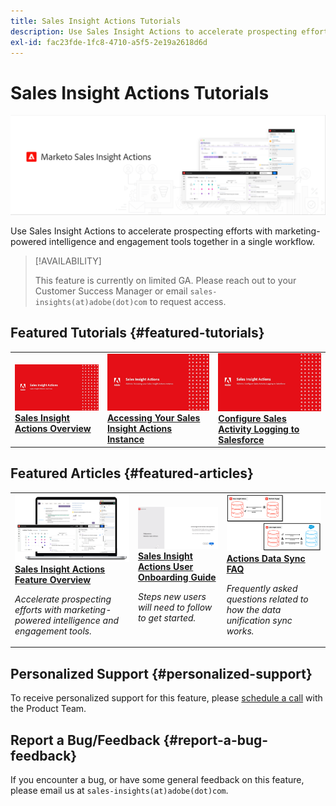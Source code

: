 ```yaml
---
title: Sales Insight Actions Tutorials
description: Use Sales Insight Actions to accelerate prospecting efforts with marketing-powered intelligence and engagement tools together in a single workflow.
exl-id: fac23fde-1fc8-4710-a5f5-2e19a2618d6d
---
```

# Sales Insight Actions Tutorials

![](assets/header.png)

Use Sales Insight Actions to accelerate prospecting efforts with marketing-powered intelligence and engagement tools together in a single workflow.

>[!AVAILABILITY]
>
>This feature is currently on limited GA. Please reach out to your Customer Success Manager or email `sales-insights(at)adobe(dot)com` to request access.

## Featured Tutorials {#featured-tutorials}

<table style="table-layout:fixed">
<tr>
<td>
<a href="/help/sales-insight-actions/sales-insight-actions-overview.md"><img alt="thumbnail image for Sales Insight Actions Overview" src="assets/sales-insight-actions-feature-overview-videothumb.png" /></a>
<div><a href="/help/sales-insight-actions/sales-insight-actions-overview.md"><strong>Sales Insight Actions Overview</strong></a></div>
</td>
<td>
<a href="/help/sales-insight-actions/accessing-your-sales-insight-actions-instance.md"><img alt="thumbnail image for Accessing Your Sales Insight Actions Instance" src="assets/accessing-your-sales-insight-actions-instance-videothumb.png" /></a>
<div><a href="/help/sales-insight-actions/accessing-your-sales-insight-actions-instance.md"><strong>Accessing Your Sales Insight Actions Instance</strong></a></div>
</td>
<td>
<a href="/help/sales-insight-actions/configure-sales-activity-logging-to-salesforce.md"><img alt="thumbnail image for Configure Sales Activity Logging to Salesforce" src="assets/configure-sales-activity-logging-to-salesforce-videothumb.png" /></a>
<div><a href="/help/sales-insight-actions/configure-sales-activity-logging-to-salesforce.md"><strong>Configure Sales Activity Logging to Salesforce</strong></a></div>
</td>
</tr>
</table>

## Featured Articles {#featured-articles}

<table style="table-layout:fixed">
<tr>
<td>
<a href="https://experienceleague.adobe.com/docs/marketo/using/product-docs/marketo-sales-insight/actions/sales-insight-actions-feature-overview.html"><img alt="thumbnail image for Sales Insight Actions Feature Overview" src="assets/sales-insight-actions-feature-overview-thumb.png" /></a>
<div><a href="https://experienceleague.adobe.com/docs/marketo/using/product-docs/marketo-sales-insight/actions/sales-insight-actions-feature-overview.html"><strong>Sales Insight Actions Feature Overview</strong></a></div>
<p><em>Accelerate prospecting efforts with marketing-powered intelligence and engagement tools.</em></p>
</td>
<td>
<a href="https://experienceleague.adobe.com/docs/marketo/using/product-docs/marketo-sales-insight/actions/getting-started/sales-insight-actions-user-onboarding-guide.html"><img alt="thumbnail image for Sales Insight Actions User Onboarding Guide" src="assets/sales-insight-actions-user-onboarding-guide-thumb.png" /></a>
<div><a href="https://experienceleague.adobe.com/docs/marketo/using/product-docs/marketo-sales-insight/actions/getting-started/sales-insight-actions-user-onboarding-guide.html"><strong>Sales Insight Actions User Onboarding Guide</strong></a></div>
<p><em>Steps new users will need to follow to get started.</em></p>
</td>
<td>
<a href="https://experienceleague.adobe.com/docs/marketo/using/product-docs/marketo-sales-insight/actions/admin/actions-data-sync-faq.html"><img alt="thumbnail image for Actions Data Sync FAQ" src="assets/actions-data-sync-faq-thumb.png" /></a>
<div><a href="https://experienceleague.adobe.com/docs/marketo/using/product-docs/marketo-sales-insight/actions/admin/actions-data-sync-faq.html"><strong>Actions Data Sync FAQ</strong></a></div>
<p><em>Frequently asked questions related to how the data unification sync works.</em></p>
</td>
</tr>
</table>

## Personalized Support {#personalized-support}

To receive personalized support for this feature, please [schedule a call](https://outlook.office365.com/owa/calendar/AdobeInc1@adobe.onmicrosoft.com/bookings/) with the Product Team.

## Report a Bug/Feedback {#report-a-bug-feedback}

If you encounter a bug, or have some general feedback on this feature, please email us at `sales-insights(at)adobe(dot)com`.
